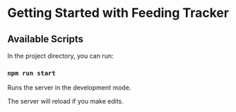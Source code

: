 # Getting Started with Feeding Tracker

## Available Scripts

In the project directory, you can run:

### `npm run start`

Runs the server in the development mode.

The server will reload if you make edits.
